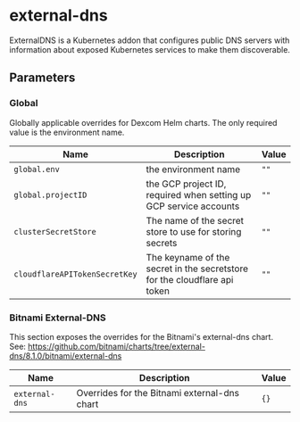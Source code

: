 # external-dns

ExternalDNS is a Kubernetes addon that configures public DNS servers with information
about exposed Kubernetes services to make them discoverable.

## Parameters

### Global

Globally applicable overrides for Dexcom Helm charts.
The only required value is the environment name.

| Name                          | Description                                                               | Value |
| ----------------------------- | ------------------------------------------------------------------------- | ----- |
| `global.env`                  | the environment name                                                      | `""`  |
| `global.projectID`            | the GCP project ID, required when setting up GCP service accounts         | `""`  |
| `clusterSecretStore`          | The name of the secret store to use for storing secrets                   | `""`  |
| `cloudflareAPITokenSecretKey` | The keyname of the secret in the secretstore for the cloudflare api token | `""`  |

### Bitnami External-DNS

This section exposes the overrides for the Bitnami's external-dns
chart. See: https://github.com/bitnami/charts/tree/external-dns/8.1.0/bitnami/external-dns

| Name           | Description                                  | Value |
| -------------- | -------------------------------------------- | ----- |
| `external-dns` | Overrides for the Bitnami external-dns chart | `{}`  |
